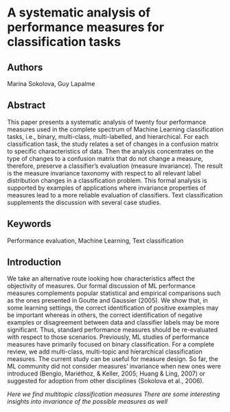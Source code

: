 # A systematic analysis of performance measures for classification tasks

## Authors

Marina Sokolova, Guy Lapalme

## Abstract 

This paper presents a systematic analysis of twenty four performance measures used in the complete spectrum of Machine Learning classification tasks, i.e., binary, multi-class, multi-labelled, and hierarchical. 
For each classification task, the study relates a set of changes in a confusion matrix to specific characteristics of data. 
Then the analysis concentrates on the type of changes to a confusion matrix that do not change a measure, therefore, preserve a classifier’s evaluation (measure invariance). 
The result is the measure invariance taxonomy with respect to all relevant label distribution changes in a classification problem.
This formal analysis is supported by examples of applications where invariance properties of measures lead to a more reliable evaluation of classifiers. 
Text classification supplements the discussion with several case studies.

## Keywords 

Performance evaluation, Machine Learning, Text classification

## Introduction

We take an alternative route looking how characteristics affect the objectivity of measures. 
Our formal discussion of ML performance measures complements popular statistical and empirical comparisons such as the ones presented in Goutte and Gaussier (2005). 
We show that, in some learning settings, the correct identification of positive examples may be important whereas in others, the correct identification of negative examples or disagreement between data and classifier labels may be more significant. 
Thus, standard performance measures should be re-evaluated with respect to those scenarios. 
Previously, ML studies of performance measures have primarily focused on binary classification. For a complete review, we add multi-class, multi-topic and hierarchical classification measures. 
The current study can be useful for measure design. 
So far, the ML community did not consider measures’ invariance when new ones were introduced (Bengio, Mariéthoz, & Keller, 2005; Huang & Ling, 2007) or suggested for adoption from other disciplines (Sokolova et al., 2006).

*Here we find multitopic classification measures*
*There are some interesting insights into invariance of the possible measures as well*